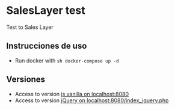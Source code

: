 # SalesLayer test

Test to Sales Layer

## Instrucciones de uso

- Run docker with ```sh docker-compose up -d```

## Versiones

- Access to version [js vanilla on localhost:8080](http://localhost:8080/index.php)
- Access to version [jQuery on localhost:8080/index_jquery.php](http://localhost:8080/index_jquery.php)